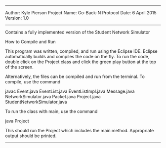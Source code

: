 -------------------------------------------------------------------------------------------------------

Author:			Kyle Pierson
Project Name:	Go-Back-N Protocol
Date:			6 April 2015
Version:		1.0

-------------------------------------------------------------------------------------------------------

Contains a fully implemented version of the Student Network Simulator

How to Compile and Run

This program was written, compiled, and run using the Eclipse IDE.  Eclipse automatically builds
and compiles the code on the fly.  To run the code, double click on the Project class and click
the green play button at the top of the screen.

Alternatively, the files can be compiled and run from the terminal.  To compile, use the command

javac Event.java EventList.java EventListImpl.java Message.java NetworkSimulator.java Packet.java
	Project.java StudentNetworkSimulator.java

To run the class with main, use the command

java Project

This should run the Project which includes the main method.
Appropriate output should be printed.

-------------------------------------------------------------------------------------------------------